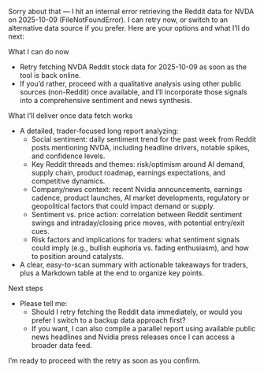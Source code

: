 Sorry about that — I hit an internal error retrieving the Reddit data for NVDA on 2025-10-09 (FileNotFoundError). I can retry now, or switch to an alternative data source if you prefer. Here are your options and what I’ll do next:

What I can do now
- Retry fetching NVDA Reddit stock data for 2025-10-09 as soon as the tool is back online.
- If you’d rather, proceed with a qualitative analysis using other public sources (non-Reddit) once available, and I’ll incorporate those signals into a comprehensive sentiment and news synthesis.

What I’ll deliver once data fetch works
- A detailed, trader-focused long report analyzing:
  - Social sentiment: daily sentiment trend for the past week from Reddit posts mentioning NVDA, including headline drivers, notable spikes, and confidence levels.
  - Key Reddit threads and themes: risk/optimism around AI demand, supply chain, product roadmap, earnings expectations, and competitive dynamics.
  - Company/news context: recent Nvidia announcements, earnings cadence, product launches, AI market developments, regulatory or geopolitical factors that could impact demand or supply.
  - Sentiment vs. price action: correlation between Reddit sentiment swings and intraday/closing price moves, with potential entry/exit cues.
  - Risk factors and implications for traders: what sentiment signals could imply (e.g., bullish euphoria vs. fading enthusiasm), and how to position around catalysts.
- A clear, easy-to-scan summary with actionable takeaways for traders, plus a Markdown table at the end to organize key points.

Next steps
- Please tell me:
  - Should I retry fetching the Reddit data immediately, or would you prefer I switch to a backup data approach first?
  - If you want, I can also compile a parallel report using available public news headlines and Nvidia press releases once I can access a broader data feed.

I’m ready to proceed with the retry as soon as you confirm.